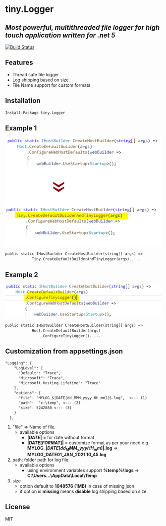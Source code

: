 # tiny.Logger
## _Most powerful, multithreaded file logger for high touch application written for .net 5_

[![Build Status](https://travis-ci.org/joemccann/dillinger.svg?branch=master)](https://travis-ci.org/joemccann/dillinger)

## Features

- Thread safe file logger.
- Log shipping based on size.
- File Name support for custom formats

## Installation
``` cmd
Install-Package tiny.Logger
```

## Example 1
![code example](https://github.com/tinyVishal/tiny.Logger/blob/master/example1.PNG?raw=true)
``` cmd
public static IHostBuilder CreateHostBuilder(string[] args) =>
            Tiny.CreateDefaultBuilderAndTinyLogger(args).....

```

## Example 2 
![code example](https://github.com/tinyVishal/tiny.Logger/blob/master/example2.PNG?raw=true)

``` cmd
public static IHostBuilder CreateHostBuilder(string[] args) =>
            Host.CreateDefaultBuilder(args)
                .ConfigureTinyLogger().....
```

## Customization from appsettings.json

```
"Logging": {
    "LogLevel": {
      "Default": "Trace",
      "Microsoft": "Trace",
      "Microsoft.Hosting.Lifetime": "Trace"
    },
    "options": {
      "file": "MYLOG_$|DATE[dd_MMM_yyyy HH_mm]|$.log",  <--- (1)
      "path":  "c:\temp", <--- (2)
      "size": 5242880 <--- (3)
    }
  },
```
1. "file" => Name of file. 
    - available options
        - **$|DATE|$** = for date without format
        - **$|DATE[FORMAT]|$** = customize format as per your need e.g. **MYLOG_$|DATE[dd_MMM_yyyy HH_mm]|$.log** => **MYLOG_DATE01_JAN_2021 10_45.log** 
2. path: folder path for log file
   - available options
     - using environment variables support **%temp%\logs** => **C:\Users\...\AppData\Local\Temp**
3. size
   - option default to **1048576 (1MB)** in case of missing json
   - if option is **missing** means **disable** log shipping based on size.
## License

MIT

